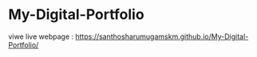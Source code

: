 # My-Digital-Portfolio
viwe live webpage : https://santhosharumugamskm.github.io/My-Digital-Portfolio/
